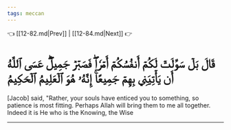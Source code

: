 ```yaml
---
tags: meccan
---
```


👈 [[12-82.md|Prev]] | [[12-84.md|Next]] 👉

# قَالَ بَلۡ سَوَّلَتۡ لَكُمۡ أَنفُسُكُمۡ أَمۡرٗاۖ فَصَبۡرٞ جَمِيلٌۖ عَسَى ٱللَّهُ أَن يَأۡتِيَنِي بِهِمۡ جَمِيعًاۚ إِنَّهُۥ هُوَ ٱلۡعَلِيمُ ٱلۡحَكِيمُ

[Jacob] said, "Rather, your souls have enticed you to something, so patience is most fitting. Perhaps Allah will bring them to me all together. Indeed it is He who is the Knowing, the Wise

---

